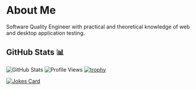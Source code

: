 # About Me
Software Quality Engineer with practical and theoretical knowledge of web and desktop application testing.

## GitHub Stats 📊
![GitHub Stats](https://github-readme-stats.vercel.app/api?username=Zhirnoff&show_icons=true&theme=transparent)
![Profile Views](https://komarev.com/ghpvc/?username=Zhirnoff)
[![trophy](https://github-profile-trophy.vercel.app/?username=Zhirnoff&theme=onedark)](https://github.com/ryo-ma/github-profile-trophy)
<!-- Случайная шутка про программирование -->
[![Jokes Card](https://readme-jokes.vercel.app/api)](https://github.com/ABSphreak/readme-jokes)
